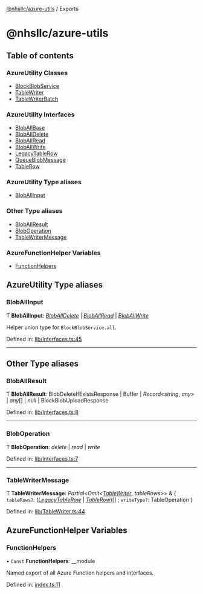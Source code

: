 [@nhsllc/azure-utils](README.md) / Exports

# @nhsllc/azure-utils

## Table of contents

### AzureUtility Classes

- [BlockBlobService](classes/blockblobservice.md)
- [TableWriter](classes/tablewriter.md)
- [TableWriterBatch](classes/tablewriterbatch.md)

### AzureUtility Interfaces

- [BlobAllBase](interfaces/bloballbase.md)
- [BlobAllDelete](interfaces/bloballdelete.md)
- [BlobAllRead](interfaces/bloballread.md)
- [BlobAllWrite](interfaces/bloballwrite.md)
- [LegacyTableRow](interfaces/legacytablerow.md)
- [QueueBlobMessage](interfaces/queueblobmessage.md)
- [TableRow](interfaces/tablerow.md)

### AzureUtility Type aliases

- [BlobAllInput](modules.md#bloballinput)

### Other Type aliases

- [BlobAllResult](modules.md#bloballresult)
- [BlobOperation](modules.md#bloboperation)
- [TableWriterMessage](modules.md#tablewritermessage)

### AzureFunctionHelper Variables

- [FunctionHelpers](modules.md#functionhelpers)

## AzureUtility Type aliases

### BlobAllInput

Ƭ **BlobAllInput**: [*BlobAllDelete*](interfaces/bloballdelete.md) | [*BlobAllRead*](interfaces/bloballread.md) | [*BlobAllWrite*](interfaces/bloballwrite.md)

Helper union type for `BlockBlobService.all`.

Defined in: [lib/Interfaces.ts:45](https://github.com/nhsllc/azure-utils/blob/be2dce5/lib/Interfaces.ts#L45)

___

## Other Type aliases

### BlobAllResult

Ƭ **BlobAllResult**: BlobDeleteIfExistsResponse | Buffer | *Record*<*string*, *any*\> | *any*[] | *null* | BlockBlobUploadResponse

Defined in: [lib/Interfaces.ts:8](https://github.com/nhsllc/azure-utils/blob/be2dce5/lib/Interfaces.ts#L8)

___

### BlobOperation

Ƭ **BlobOperation**: *delete* | *read* | *write*

Defined in: [lib/Interfaces.ts:7](https://github.com/nhsllc/azure-utils/blob/be2dce5/lib/Interfaces.ts#L7)

___

### TableWriterMessage

Ƭ **TableWriterMessage**: *Partial*<*Omit*<[*TableWriter*](classes/tablewriter.md), *tableRows*\>\> & { `tableRows?`: ([*LegacyTableRow*](interfaces/legacytablerow.md) | [*TableRow*](interfaces/tablerow.md))[] ; `writeType?`: TableOperation  }

Defined in: [lib/TableWriter.ts:44](https://github.com/nhsllc/azure-utils/blob/be2dce5/lib/TableWriter.ts#L44)

## AzureFunctionHelper Variables

### FunctionHelpers

• `Const` **FunctionHelpers**: \_\_module

Named export of all Azure Function helpers and interfaces.

Defined in: [index.ts:11](https://github.com/nhsllc/azure-utils/blob/be2dce5/index.ts#L11)
